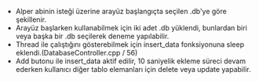 * Alper abinin isteği üzerine arayüz başlangıçta seçilen .db'ye göre şekillenir.
* Arayüz başlarken kullanabilmek için iki adet .db yüklendi, bunlardan biri veya başka bir .db seçilerek deneme yapılabilir.
* Thread ile çalıştığını gösterebilmek için insert_data fonksiyonuna sleep eklendi.(DatabaseController.cpp / 56)
* Add butonu ile insert_data aktif edilir, 10 saniyelik ekleme süreci devam ederken kullanıcı diğer tablo elemanları için delete veya update yapabilir.
